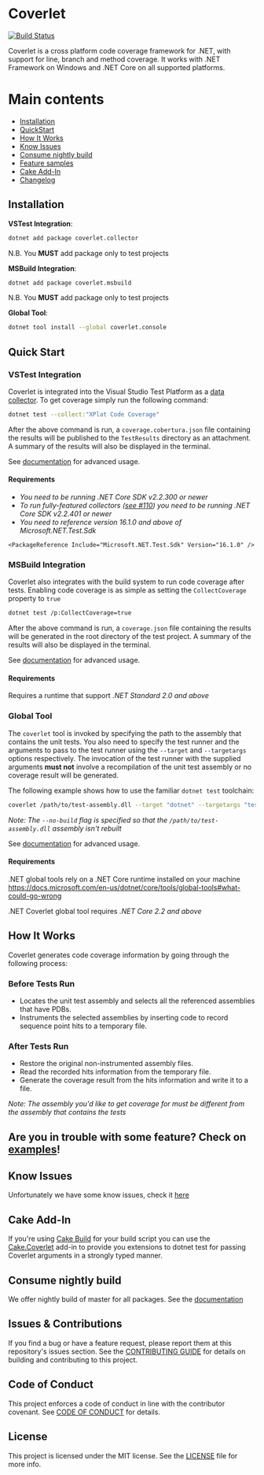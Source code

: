 # Coverlet

[![Build Status](https://dev.azure.com/tonerdo/coverlet/_apis/build/status/tonerdo.coverlet?branchName=master)](https://dev.azure.com/tonerdo/coverlet/_build/latest?definitionId=3&branchName=master)

Coverlet is a cross platform code coverage framework for .NET, with support for line, branch and method coverage. It works with .NET Framework on Windows and .NET Core on all supported platforms.

# Main contents
* [Installation](#Installation)
* [QuickStart](#Quick-Start)
* [How It Works](#How-It-Works)
* [Know Issues](#Know-Issues)
* [Consume nightly build](#Consume-nightly-build)
* [Feature samples](Documentation/Examples.md)
* [Cake Add-In](#Cake.-Add-In)
* [Changelog](Documentation/Changelog.md)
## Installation

**VSTest Integration**:

```bash
dotnet add package coverlet.collector
```
N.B. You **MUST** add package only to test projects  

**MSBuild Integration**:

```bash
dotnet add package coverlet.msbuild
```
N.B. You **MUST** add package only to test projects  

**Global Tool**:

```bash
dotnet tool install --global coverlet.console
```

## Quick Start

### VSTest Integration

Coverlet is integrated into the Visual Studio Test Platform as a [data collector](https://github.com/Microsoft/vstest-docs/blob/master/docs/extensions/datacollector.md). To get coverage simply run the following command:

```bash
dotnet test --collect:"XPlat Code Coverage"
```

After the above command is run, a `coverage.cobertura.json` file containing the results will be published to the `TestResults` directory as an attachment. A summary of the results will also be displayed in the terminal.

See [documentation](Documentation/VSTestIntegration.md) for advanced usage.

#### Requirements
* _You need to be running .NET Core SDK v2.2.300 or newer_
* _To run fully-featured collectors ([see #110](https://github.com/tonerdo/coverlet/issues/110)) you need to be running  .NET Core SDK v2.2.401 or newer_
* _You need to reference version 16.1.0 and above of Microsoft.NET.Test.Sdk_
```
<PackageReference Include="Microsoft.NET.Test.Sdk" Version="16.1.0" />
```

### MSBuild Integration

Coverlet also integrates with the build system to run code coverage after tests. Enabling code coverage is as simple as setting the `CollectCoverage` property to `true`

```bash
dotnet test /p:CollectCoverage=true
```

After the above command is run, a `coverage.json` file containing the results will be generated in the root directory of the test project. A summary of the results will also be displayed in the terminal.

See [documentation](Documentation/MSBuildIntegration.md) for advanced usage.

#### Requirements
Requires a runtime that support _.NET Standard 2.0 and above_

### Global Tool

The `coverlet` tool is invoked by specifying the path to the assembly that contains the unit tests. You also need to specify the test runner and the arguments to pass to the test runner using the `--target` and `--targetargs` options respectively. The invocation of the test runner with the supplied arguments **must not** involve a recompilation of the unit test assembly or no coverage result will be generated.

The following example shows how to use the familiar `dotnet test` toolchain:

```bash
coverlet /path/to/test-assembly.dll --target "dotnet" --targetargs "test /path/to/test-project --no-build"
```

_Note: The `--no-build` flag is specified so that the `/path/to/test-assembly.dll` assembly isn't rebuilt_

See [documentation](Documentation/GlobalTool.md) for advanced usage.

#### Requirements
.NET global tools rely on a .NET Core runtime installed on your machine https://docs.microsoft.com/en-us/dotnet/core/tools/global-tools#what-could-go-wrong

.NET Coverlet global tool requires _.NET Core 2.2 and above_ 


## How It Works

Coverlet generates code coverage information by going through the following process:

### Before Tests Run

* Locates the unit test assembly and selects all the referenced assemblies that have PDBs.
* Instruments the selected assemblies by inserting code to record sequence point hits to a temporary file.

### After Tests Run

* Restore the original non-instrumented assembly files.
* Read the recorded hits information from the temporary file.
* Generate the coverage result from the hits information and write it to a file.

_Note: The assembly you'd like to get coverage for must be different from the assembly that contains the tests_

## Are you in trouble with some feature? Check on [examples](Documentation/Examples.md)!

## Know Issues

Unfortunately we have some know issues, check it [here](Documentation/KnowIssues.md) 

## Cake Add-In

If you're using [Cake Build](https://cakebuild.net) for your build script you can use the [Cake.Coverlet](https://github.com/Romanx/Cake.Coverlet) add-in to provide you extensions to dotnet test for passing Coverlet arguments in a strongly typed manner.

## Consume nightly build

We offer nightly build of master for all packages.
See the [documentation](Documentation/ConsumeNightlyBuild.md)

## Issues & Contributions

If you find a bug or have a feature request, please report them at this repository's issues section. See the [CONTRIBUTING GUIDE](CONTRIBUTING.md) for details on building and contributing to this project.

## Code of Conduct

This project enforces a code of conduct in line with the contributor covenant. See [CODE OF CONDUCT](CODE_OF_CONDUCT.md) for details.

## License

This project is licensed under the MIT license. See the [LICENSE](LICENSE) file for more info.
